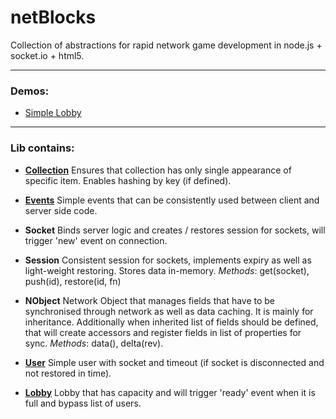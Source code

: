 netBlocks
=========

Collection of abstractions for rapid network game development in node.js + socket.io + html5.

---

### Demos:

* [Simple Lobby](http://moka.co:9001/)

---

### Lib contains:

* [**Collection**](docs/collection.md)
  Ensures that collection has only single appearance of specific item. Enables hashing by key (if defined).

* [**Events**](docs/events.md)
  Simple events that can be consistently used between client and server side code.

* **Socket**
  Binds server logic and creates / restores session for sockets, will trigger 'new' event on connection.

* **Session**
  Consistent session for sockets, implements expiry as well as light-weight restoring. Stores data in-memory.
  *Methods*: get(socket), push(id), restore(id, fn)

* **NObject**
  Network Object that manages fields that have to be synchronised through network as well as data caching. It is mainly for inheritance.
  Additionally when inherited list of fields should be defined, that will create accessors and register fields in list of properties for sync.
  *Methods*: data(), delta(rev).

* [**User**](docs/user.md)
  Simple user with socket and timeout (if socket is disconnected and not restored in time).

* [**Lobby**](docs/lobby.md)
  Lobby that has capacity and will trigger 'ready' event when it is full and bypass list of users.
